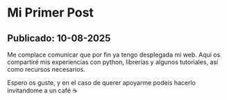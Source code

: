 # Mi Primer Post

## Publicado: 10-08-2025

Me complace comunicar que por fin ya tengo desplegada mi web. 
Aquí os compartiré mis experiencias con python, librerías y algunos tutoriales, así como recursos necesarios.

Espero os guste, y en el caso de querer apoyarme podeis hacerlo invitandome a un café ☕
